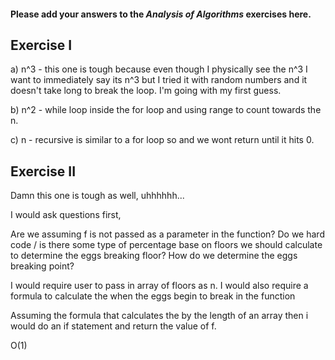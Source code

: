 #### Please add your answers to the **_Analysis of Algorithms_** exercises here.

## Exercise I

a) n^3 - this one is tough because even though I physically see the n^3 I want to immediately say its n^3 but I tried it with random numbers and it doesn't take long to break the loop. I'm going with my first guess.

b) n^2 - while loop inside the for loop and using range to count towards the n.

c) n - recursive is similar to a for loop so and we wont return until it hits 0.

## Exercise II

Damn this one is tough as well, uhhhhhh...

I would ask questions first,

Are we assuming f is not passed as a parameter in the function?
Do we hard code / is there some type of percentage base on floors we should calculate to determine the eggs breaking floor?
How do we determine the eggs breaking point?

I would require user to pass in array of floors as n.
I would also require a formula to calculate the when the eggs begin to break in the function

Assuming the formula that calculates the by the length of an array then i would do an if statement and return the value of f.

O(1)
